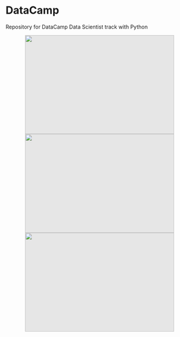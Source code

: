 # DataCamp
Repository for DataCamp Data Scientist track with Python

<img style="display: block;-webkit-user-select: none;margin: auto;cursor: zoom-in;background-color: hsl(0, 0%, 90%);transition: background-color 300ms;" src="https://encrypted-tbn0.gstatic.com/images?q=tbn:ANd9GcQWAGWXLsCmn5SFDPuvaiHxcmL6hoFX6dh_FDBIgjFot2_rBlbZV-_CU_qTD3kQG2dFLfI&usqp=CAU" width="400" height="266">



<img style="display: block;-webkit-user-select: none;margin: auto;cursor: zoom-in;background-color: hsl(0, 0%, 90%);transition: background-color 300ms;" src="https://media.istockphoto.com/id/1203121939/photo/rocket-starts-in-the-night-starry-sky-a-spaceship-flies-into-outer-space-concept-of-travel-to.jpg?s=612x612&w=0&k=20&c=HDbPVYfvI4wmRSgzY7CXuX5NZwt7FVKBv1JXdGbeuog=" width="400" height="266">



<img style="display: block;-webkit-user-select: none;margin: auto;cursor: zoom-in;background-color: hsl(0, 0%, 90%);transition: background-color 300ms;" src="https://camo.githubusercontent.com/002f518b4feab4e49e1d1e308699d00ce34879e015db963d2914537789c0089a/68747470733a2f2f696d616765732e756e73706c6173682e636f6d2f70686f746f2d313531383336343533383830302d3662616533633265613066323f69786c69623d72622d302e332e3526697869643d65794a6863484266615751694f6a45794d44643926733d3139336439366437343438373262616463626266356264666337623334376632266175746f3d666f726d6174266669743d63726f7026773d3139353126713d3830" width="400" height="266">
